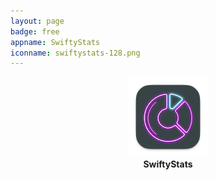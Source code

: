 ```yaml
---
layout: page
badge: free
appname: SwiftyStats
iconname: swiftystats-128.png
---
```

<p align="center">
  <img class="app-icon" src="./assets/img/swiftystats-128.png">
  <br>
  <span style="font-weight: bold;">SwiftyStats</span>
</p>

